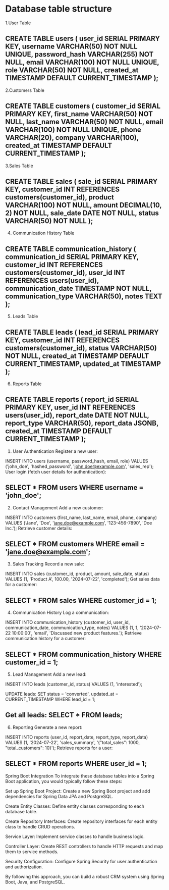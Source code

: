 Database table structure
=========================

1.User Table

CREATE TABLE users (
    user_id SERIAL PRIMARY KEY,
    username VARCHAR(50) NOT NULL UNIQUE,
    password_hash VARCHAR(255) NOT NULL,
    email VARCHAR(100) NOT NULL UNIQUE,
    role VARCHAR(50) NOT NULL,
    created_at TIMESTAMP DEFAULT CURRENT_TIMESTAMP
);
----------------------------------------------------------------------------------------
2.Customers Table

CREATE TABLE customers (
    customer_id SERIAL PRIMARY KEY,
    first_name VARCHAR(50) NOT NULL,
    last_name VARCHAR(50) NOT NULL,
    email VARCHAR(100) NOT NULL UNIQUE,
    phone VARCHAR(20),
    company VARCHAR(100),
    created_at TIMESTAMP DEFAULT CURRENT_TIMESTAMP
);
--------------------------------------------------------------------------------------------
3.Sales Table

CREATE TABLE sales (
    sale_id SERIAL PRIMARY KEY,
    customer_id INT REFERENCES customers(customer_id),
    product VARCHAR(100) NOT NULL,
    amount DECIMAL(10, 2) NOT NULL,
    sale_date DATE NOT NULL,
    status VARCHAR(50) NOT NULL
);
-----------------------------------------------------------------------------------------------------
4. Communication History Table

CREATE TABLE communication_history (
    communication_id SERIAL PRIMARY KEY,
    customer_id INT REFERENCES customers(customer_id),
    user_id INT REFERENCES users(user_id),
    communication_date TIMESTAMP NOT NULL,
    communication_type VARCHAR(50),
    notes TEXT
);
-----------------------------------------------------------------------------------------------------
5. Leads Table

CREATE TABLE leads (
    lead_id SERIAL PRIMARY KEY,
    customer_id INT REFERENCES customers(customer_id),
    status VARCHAR(50) NOT NULL,
    created_at TIMESTAMP DEFAULT CURRENT_TIMESTAMP,
    updated_at TIMESTAMP
);
------------------------------------------------------------------------------------------------
6. Reports Table

CREATE TABLE reports (
    report_id SERIAL PRIMARY KEY,
    user_id INT REFERENCES users(user_id),
    report_date DATE NOT NULL,
    report_type VARCHAR(50),
    report_data JSONB,
    created_at TIMESTAMP DEFAULT CURRENT_TIMESTAMP
);
----------------------------------------------------------------------------------------------------
1. User Authentication
Register a new user:


INSERT INTO users (username, password_hash, email, role)
VALUES ('john_doe', 'hashed_password', 'john.doe@example.com', 'sales_rep');
User login (fetch user details for authentication):


SELECT * FROM users WHERE username = 'john_doe';
---------------------------------------------------------------------------------------------------------------------------------------------
2. Contact Management
Add a new customer:


INSERT INTO customers (first_name, last_name, email, phone, company)
VALUES ('Jane', 'Doe', 'jane.doe@example.com', '123-456-7890', 'Doe Inc.');
Retrieve customer details:


SELECT * FROM customers WHERE email = 'jane.doe@example.com';
---------------------------------------------------------------------------------------------------------------------------------------------
3. Sales Tracking
Record a new sale:


INSERT INTO sales (customer_id, product, amount, sale_date, status)
VALUES (1, 'Product A', 100.00, '2024-07-22', 'completed');
Get sales data for a customer:


SELECT * FROM sales WHERE customer_id = 1;
---------------------------------------------------------------------------------------------------------------------------------------------
4. Communication History
Log a communication:


INSERT INTO communication_history (customer_id, user_id, communication_date, communication_type, notes)
VALUES (1, 1, '2024-07-22 10:00:00', 'email', 'Discussed new product features.');
Retrieve communication history for a customer:


SELECT * FROM communication_history WHERE customer_id = 1;
---------------------------------------------------------------------------------------------------------------------------------------------
5. Lead Management
Add a new lead:

INSERT INTO leads (customer_id, status)
VALUES (1, 'interested');

UPDATE leads:
SET status = 'converted', updated_at = CURRENT_TIMESTAMP
WHERE lead_id = 1;

Get all leads:
SELECT * FROM leads;
---------------------------------------------------------------------------------------------------------------------------------------------
6. Reporting
Generate a new report:

INSERT INTO reports (user_id, report_date, report_type, report_data)
VALUES (1, '2024-07-22', 'sales_summary', '{"total_sales": 1000, "total_customers": 10}');
Retrieve reports for a user:


SELECT * FROM reports WHERE user_id = 1;
---------------------------------------------------------------------------------------------------------------------------------------------
Spring Boot Integration
To integrate these database tables into a Spring Boot application, you would typically follow these steps:

Set up Spring Boot Project: Create a new Spring Boot project and add dependencies for Spring Data JPA and PostgreSQL.

Create Entity Classes: Define entity classes corresponding to each database table.

Create Repository Interfaces: Create repository interfaces for each entity class to handle CRUD operations.

Service Layer: Implement service classes to handle business logic.

Controller Layer: Create REST controllers to handle HTTP requests and map them to service methods.

Security Configuration: Configure Spring Security for user authentication and authorization.

By following this approach, you can build a robust CRM system using Spring Boot, Java, and PostgreSQL.



